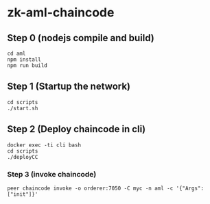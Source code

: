 # zk-aml-chaincode

## Step 0 (nodejs compile and build)
```shell
cd aml
npm install
npm run build
```

## Step 1 (Startup the network)
```shell
cd scripts
./start.sh
```

## Step 2 (Deploy chaincode in cli)

```shell
docker exec -ti cli bash
cd scripts
./deployCC
```


### Step 3 (invoke chaincode)

```shell
peer chaincode invoke -o orderer:7050 -C myc -n aml -c '{"Args":["init"]}'
```
